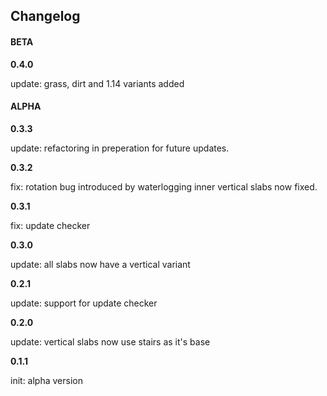 ## Changelog

#### BETA

**0.4.0**

update: grass, dirt and 1.14 variants added

#### ALPHA

**0.3.3**

update: refactoring in preperation for future updates.

**0.3.2**

fix: rotation bug introduced by waterlogging inner vertical slabs now fixed.

**0.3.1**

fix: update checker

**0.3.0**

update: all slabs now have a vertical variant

**0.2.1**

update: support for update checker

**0.2.0**

update: vertical slabs now use stairs as it's base

**0.1.1**

init: alpha version
